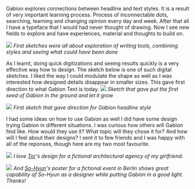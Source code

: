 Gabion explores connections between headline and text styles. It is a result of very important learning process. Process of inconnectable dots, searching, learning and changing opinion every day and week. After that all I have a typeface that I would had never thought of drawing. Now I see new fields to explore and have experiences, material and thoughts to build on.

![](initial-paper-sketch.png)
*First sketches were all about exploration of writing tools, combining styles and seeing what could have been done*

As I learnt, doing quick digitizations and seeing results quickly is a very effective way how to design. The sketch below is one of such digital sketches. I liked the way I could modulate the shape as well as I was interested how designed details disappear in smaller sizes. This gave first direction to what Gabion Text is today.
![](e.svg)
*Sketch that gave put the first seed of Gabion in the ground and let it grow*

![](first-sketch-headline.png)
*First sketch that gave direction for Gabion headline style*

I had some ideas on how to use Gabion as well I did have some design trying Gabion in different situations. I was curious how others will Gabion find like. How would they use it? What topic will they chose it for? And how will I feel about their designs? I sent it to few friends and I was happy with all of the reponses, though here are my two most favourite.

![](ALNO_visitkort_tor.svg)
*I love [Tor](https://www.instagram.com/tor.s.j/)'s design for a fictional architectural agency of my girlfriend.*

![](SoHyun-poster.svg)
*And [So-Hyun](http://baesohyun.com/)'s poster for a fictional event in Berlin shows great capability of So-Hyun as a designer while putting Gabion in a good light. Thanks!*

